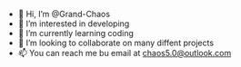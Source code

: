 - 👋 Hi, I’m @Grand-Chaos
- 👀 I’m interested in developing 
- 🌱 I’m currently learning coding
- 💞️ I’m looking to collaborate on many diffent projects
- 📫 You can reach me bu email at chaos5.0@outlook.com

<!---
Grand-Chaos/Grand-Chaos is a ✨ special ✨ repository because its `README.md` (this file) appears on your GitHub profile.
You can click the Preview link to take a look at your changes.
--->

